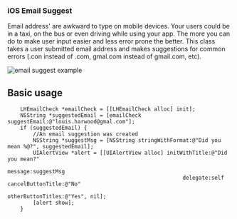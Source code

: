 ### iOS Email Suggest

Email address' are awkward to type on mobile devices. Your users could be in a taxi, on the bus or even driving while using your app. The more you can do to make user input easier and less error prone the better. This class takes a user submitted email address and makes suggestions for common errors (.con instead of .com, gmal.com instead of gmail.com, etc).

![email suggest example](https://s3-eu-west-1.amazonaws.com/louis-harwood/images/email-suggest.png)

## Basic usage

```
    LHEmailCheck *emailCheck = [[LHEmailCheck alloc] init];
    NSString *suggestedEmail = [emailCheck suggestEmail:@"louis.harwood@gmal.com"];
    if (suggestedEmail) {
        //An email suggestion was created
        NSString *suggestMsg = [NSString stringWithFormat:@"Did you mean %@?", suggestedEmail];
        UIAlertView *alert = [[UIAlertView alloc] initWithTitle:@"Did you mean?"
                                                        message:suggestMsg
                                                       delegate:self cancelButtonTitle:@"No"
                                              otherButtonTitles:@"Yes", nil];
        [alert show];
    }
```
